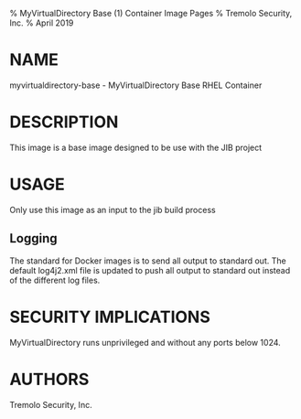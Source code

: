 % MyVirtualDirectory Base (1) Container Image Pages
% Tremolo Security, Inc.
% April 2019

# NAME
myvirtualdirectory-base \- MyVirtualDirectory Base RHEL Container

# DESCRIPTION

This image is a base image designed to be use with the JIB project

# USAGE

Only use this image as an input to the jib build process

## Logging

The standard for Docker images is to send all output to standard out.  The default log4j2.xml file is updated to push all output to standard out instead of the different log files.


# SECURITY IMPLICATIONS

MyVirtualDirectory runs unprivileged and without any ports below 1024.

# AUTHORS
Tremolo Security, Inc.